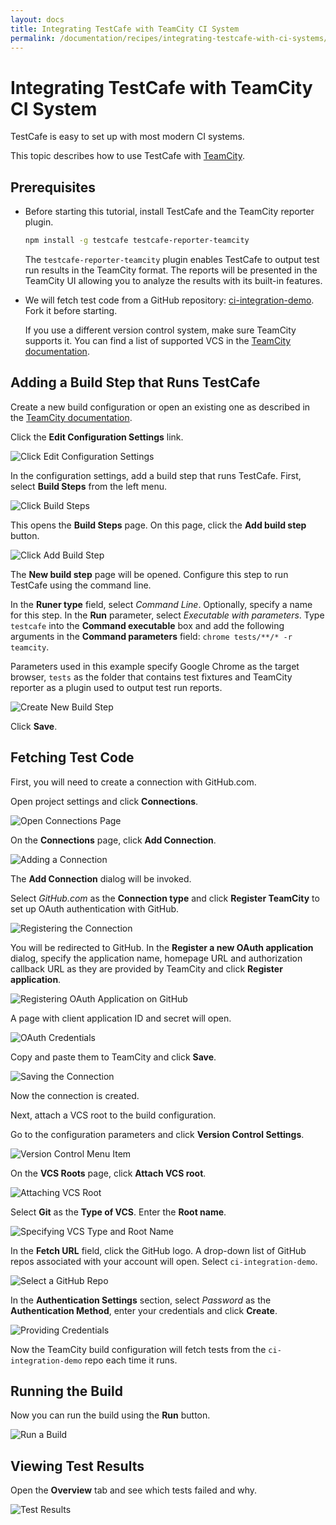 ```yaml
---
layout: docs
title: Integrating TestCafe with TeamCity CI System
permalink: /documentation/recipes/integrating-testcafe-with-ci-systems/teamcity.html
---
```

# Integrating TestCafe with TeamCity CI System

TestCafe is easy to set up with most modern CI systems.

This topic describes how to use TestCafe with [TeamCity](http://www.jetbrains.com/teamcity/).

## Prerequisites

* Before starting this tutorial, install TestCafe and the TeamCity reporter plugin.

    ```sh
    npm install -g testcafe testcafe-reporter-teamcity
    ```

    The `testcafe-reporter-teamcity` plugin enables TestCafe to output test run results in the TeamCity format. The reports will be presented in the TeamCity UI allowing you to analyze the results with its built-in features.

* We will fetch test code from a GitHub repository: [ci-integration-demo](https://github.com/VasilyStrelyaev/ci-integration-demo). Fork it before starting.
  
    If you use a different version control system, make sure TeamCity supports it. You can find a list of supported VCS in the [TeamCity documentation](http://confluence.jetbrains.com/display/TCD10/TeamCity+Documentation).

## Adding a Build Step that Runs TestCafe

Create a new build configuration or open an existing one as described in the [TeamCity documentation](https://confluence.jetbrains.com/display/TCD10/Creating+and+Editing+Build+Configurations).

Click the **Edit Configuration Settings** link.

![Click Edit Configuration Settings](../../../images/teamcity/edit-configuration.png)

In the configuration settings, add a build step that runs TestCafe. First, select **Build Steps** from the left menu.

![Click Build Steps](../../../images/teamcity/configure-build-steps.png)

This opens the **Build Steps** page. On this page, click the **Add build step** button.

![Click Add Build Step](../../../images/teamcity/add-build-step.png)

The **New build step** page will be opened. Configure this step to run TestCafe using the command line.

In the **Runer type** field, select *Command Line*. Optionally, specify a name for this step. In the **Run** parameter, select *Executable with parameters*. Type `testcafe` into the **Command executable** box and add the following arguments in the **Command parameters** field: `chrome tests/**/* -r teamcity`.

Parameters used in this example specify Google Chrome as the target browser, `tests` as the folder that contains test fixtures and TeamCity reporter as a plugin used to output test run reports.

![Create New Build Step](../../../images/teamcity/create-new-build-step.png)

Click **Save**.

## Fetching Test Code

First, you will need to create a connection with GitHub.com.

Open project settings and click **Connections**.

![Open Connections Page](../../../images/teamcity/configure-connections.png)

On the **Connections** page, click **Add Connection**.

![Adding a Connection](../../../images/teamcity/add-connection.png)

The **Add Connection** dialog will be invoked.

Select *GitHub.com* as the **Connection type** and click **Register TeamCity** to set up OAuth authentication with GitHub.

![Registering the Connection](../../../images/teamcity/add-connection-register.png)

You will be redirected to GitHub. In the **Register a new OAuth application** dialog, specify the application name, homepage URL and authorization callback URL as they are provided by TeamCity and click **Register application**.

![Registering OAuth Application on GitHub](../../../images/teamcity/add-connection-register-github.png)

A page with client application ID and secret will open.

![OAuth Credentials](../../../images/teamcity/add-connection-register-credentials.png)

Copy and paste them to TeamCity and click **Save**.

![Saving the Connection](../../../images/teamcity/add-connection-finish-register.png)

Now the connection is created.

Next, attach a VCS root to the build configuration.

Go to the configuration parameters and click **Version Control Settings**.

![Version Control Menu Item](../../../images/teamcity/configuration-vcs.png)

On the **VCS Roots** page, click **Attach VCS root**.

![Attaching VCS Root](../../../images/teamcity/attach-vcs-root.png)

Select **Git** as the **Type of VCS**. Enter the **Root name**.

![Specifying VCS Type and Root Name](../../../images/teamcity/attach-vcs-root-p2.png)

In the **Fetch URL** field, click the GitHub logo. A drop-down list of GitHub repos associated with your account will open. Select `ci-integration-demo`.

![Select a GitHub Repo](../../../images/teamcity/attach-vcs-root-repo.png)

In the **Authentication Settings** section, select *Password* as the **Authentication Method**, enter your credentials and click **Create**.

![Providing Credentials](../../../images/teamcity/attach-vcs-root-p3.png)

Now the TeamCity build configuration will fetch tests from the `ci-integration-demo` repo each time it runs.

## Running the Build

Now you can run the build using the **Run** button.

![Run a Build](../../../images/teamcity/run-build.png)

## Viewing Test Results

Open the **Overview** tab and see which tests failed and why.

![Test Results](../../../images/teamcity/test-results.png)